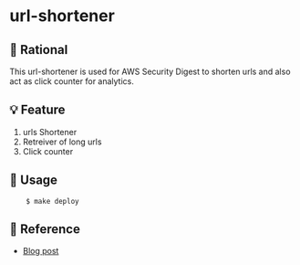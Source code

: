 # url-shortener

## 🧠 Rational

This url-shortener is used for AWS Security Digest to shorten urls and also act as click counter for analytics.

## 💡 Feature

1. urls Shortener
2. Retreiver of long urls
3. Click counter

## 🚀 Usage

        $ make deploy

## 📖 Reference

- [Blog post](https://blog.ruanbekker.com/blog/2018/11/30/how-to-setup-a-serverless-url-shortener-with-api-gateway-lambda-and-dynamodb-on-aws/)
